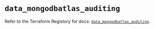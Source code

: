 # `data_mongodbatlas_auditing`

Refer to the Terraform Registory for docs: [`data_mongodbatlas_auditing`](https://www.terraform.io/docs/providers/mongodbatlas/d/auditing).
